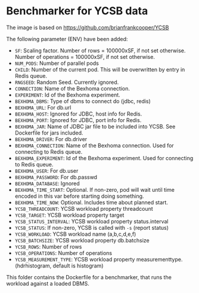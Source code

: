 # Benchmarker for YCSB data

The image is based on https://github.com/brianfrankcooper/YCSB

The following parameter (ENV) have been added:

* `SF`: Scaling factor. Number of rows = 100000xSF, if not set otherwise. Number of operations = 100000xSF, if not set otherwise. 
* `NUM_PODS`: Number of parallel pods
* `CHILD`: Number of the current pod. This will be overwritten by entry in Redis queue.
* `RNGSEED`: Random Seed. Currently ignored.
* `CONNECTION`: Name of the Bexhoma connection.
* `EXPERIMENT`: Id of the Bexhoma experiment.
* `BEXHOMA_DBMS`: Type of dbms to connect do (jdbc, redis)
* `BEXHOMA_URL`: For db.url
* `BEXHOMA_HOST`: Ignored for JDBC, host info for Redis.
* `BEXHOMA_PORT`: Ignored for JDBC, port info for Redis.
* `BEXHOMA_JAR`: Name of JDBC jar file to be included into YCSB. See Dockerfile for jars included.
* `BEXHOMA_DRIVER`: For db.driver
* `BEXHOMA_CONNECTION`: Name of the Bexhoma connection. Used for connecting to Redis queue.
* `BEXHOMA_EXPERIMENT`: Id of the Bexhoma experiment. Used for connecting to Redis queue.
* `BEXHOMA_USER`: For db.user
* `BEXHOMA_PASSWORD`: For db.passwd
* `BEXHOMA_DATABASE`: Ignored
* `BEXHOMA_TIME_START`: Optional. If non-zero, pod will wait until time encoded in this var before starting doing something.
* `BEXHOMA_TIME_NOW`: Optional. Includes time about planned start.
* `YCSB_THREADCOUNT`: YCSB workload property threadcount
* `YCSB_TARGET`: YCSB workload property target
* `YCSB_STATUS_INTERVAL`: YCSB workload property status.interval
* `YCSB_STATUS`: If non-zero, YCSB is called with `-s` (report status)
* `YCSB_WORKLOAD`: YCSB workload name (a,b,c,d,e,f)
* `YCSB_BATCHSIZE`: YCSB workload property db.batchsize
* `YCSB_ROWS`: Number of rows
* `YCSB_OPERATIONS`: Number of operations
* `YCSB_MEASUREMENT_TYPE`: YCSB workload property measurementtype. (hdrhistogram, default is histogram)

This folder contains the Dockerfile for a benchmarker, that runs the workload against a loaded DBMS.
